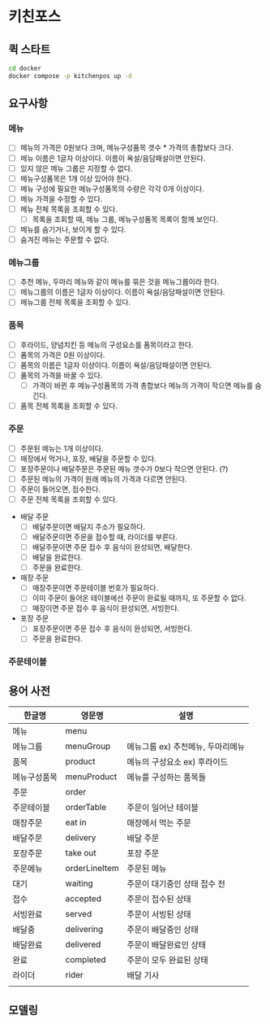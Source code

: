 # 키친포스

## 퀵 스타트

```sh
cd docker
docker compose -p kitchenpos up -d
```
## 요구사항
### 메뉴
- [ ] 메뉴의 가격은 0원보다 크며, 메뉴구성품목 갯수 * 가격의 총합보다 크다.
- [ ] 메뉴 이름은 1글자 이상이다. 이름이 욕설/음담패설이면 안된다.
- [ ] 있지 않은 메뉴 그룹은 지정할 수 없다.
- [ ] 메뉴구성품목은 1개 이상 있어야 한다. 
- [ ] 메뉴 구성에 필요한 메뉴구성품목의 수량은 각각 0개 이상이다.
- [ ] 메뉴 가격을 수정할 수 있다.
- [ ] 메뉴 전체 목록을 조회할 수 있다. 
  - [ ] 목록을 조회할 때, 메뉴 그룹, 메뉴구성품목 목록이 함께 보인다.
- [ ] 메뉴를 숨기거나, 보이게 할 수 있다.
- [ ] 숨겨진 메뉴는 주문할 수 없다.
### 메뉴그룹
- [ ] 추천 메뉴, 두마리 메뉴와 같이 메뉴를 묶은 것을 메뉴그룹이라 한다.
- [ ] 메뉴그룹의 이름은 1글자 이상이다. 이름이 욕설/음담패설이면 안된다.
- [ ] 메뉴그룹 전체 목록을 조회할 수 있다.
### 품목
- [ ] 후라이드, 양념치킨 등 메뉴의 구성요소를 품목이라고 한다.
- [ ] 품목의 가격은 0원 이상이다. 
- [ ] 품목의 이름은 1글자 이상이다. 이름이 욕설/음담패설이면 안된다.
- [ ] 품목의 가격을 바꿀 수 있다. 
  - [ ] 가격이 바뀐 후 메뉴구성품목의 가격 총합보다 메뉴의 가격이 작으면 메뉴를 숨긴다. 
- [ ] 품목 전체 목록을 조회할 수 있다.
### 주문 
- [ ] 주문된 메뉴는 1개 이상이다. 
- [ ] 매장에서 먹거나, 포장, 배달을 주문할 수 있다.
- [ ] 포장주문이나 배달주문은 주문된 메뉴 갯수가 0보다 작으면 안된다. (?)
- [ ] 주문된 메뉴의 가격이 원래 메뉴의 가격과 다르면 안된다.
- [ ] 주문이 들어오면, 접수한다.
- [ ] 주문 전체 목록을 조회할 수 있다.
- 배달 주문
  - [ ] 배달주문이면 배달지 주소가 필요하다.
  - [ ] 배달주문이면 주문을 접수할 때, 라이더를 부른다.
  - [ ] 배달주문이면 주문 접수 후 음식이 완성되면, 배달한다.
  - [ ] 배달을 완료한다.
  - [ ] 주문을 완료한다.
- 매장 주문
  - [ ] 매장주문이면 주문테이블 번호가 필요하다. 
  - [ ] 이미 주문이 들어온 테이블에선 주문이 완료될 때까지, 또 주문할 수 없다.   
  - [ ] 매장이면 주문 접수 후 음식이 완성되면, 서빙한다.
- 포장 주문
  - [ ] 포장주문이면 주문 접수 후 음식이 완성되면, 서빙한다.
  - [ ] 주문을 완료한다.
### 주문테이블

## 용어 사전

| 한글명    | 영문명           | 설명                   |
|--------|---------------|----------------------|
| 메뉴     | menu          |                      |
| 메뉴그룹   | menuGroup     | 메뉴그룹 ex) 추천메뉴, 두마리메뉴 |
| 품목     | product       | 메뉴의 구성요소 ex) 후라이드    |
| 메뉴구성품목 | menuProduct   | 메뉴를 구성하는 품목들         |
| 주문     | order         |                      |
| 주문테이블  | orderTable    | 주문이 일어난 테이블          |
| 매장주문   | eat in        | 매장에서 먹는 주문           |
| 배달주문   | delivery      | 배달 주문                |
| 포장주문   | take out      | 포장 주문                |
| 주문메뉴   | orderLineItem | 주문된 메뉴               |
| 대기     | waiting       | 주문이 대기중인 상태 접수 전     |
| 접수     | accepted      | 주문이 접수된 상태           |
| 서빙완료   | served        | 주문이 서빙된 상태           |
| 배달중    | delivering    | 주문이 배달중인 상태          |
| 배달완료   | delivered     | 주문이 배달완료인 상태         |
| 완료     | completed     | 주문이 모두 완료된 상태        |
| 라이더    | rider         | 배달 기사                |
|        |               |                      |

## 모델링
